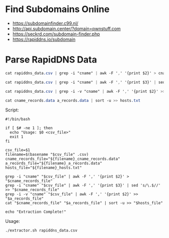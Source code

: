 # Find Subdomains Online

- https://subdomainfinder.c99.nl/
- http://api.subdomain.center/?domain=pwnstuff.com
- https://seckrd.com/subdomain-finder.php
- https://rapiddns.io/subdomain


# Parse RapidDNS Data
```CSS
cat rapiddns_data.csv | grep -i "cname" | awk -F ',' '{print $2}' > cname_records.data
```
```CSS
cat rapiddns_data.csv | grep -i "cname" | awk -F ',' '{print $3}' | sed 's/\.$//' >> cname_records.data 
```
```CSS
cat rapiddns_data.csv | grep -i -v "cname" | awk -F ',' '{print $2}' >> a_records.data
```
```CSS
cat cname_records.data a_records.data | sort -u >> hosts.txt
```

Script:
```SHELL
#!/bin/bash

if [ $# -ne 1 ]; then
  echo "Usage: $0 <csv_file>"
  exit 1
fi

csv_file=$1
filename=$(basename "$csv_file" .csv)
cname_records_file="${filename}_cname_records.data"
a_records_file="${filename}_a_records.data"
hosts_file="${filename}_hosts.txt"

grep -i "cname" "$csv_file" | awk -F ',' '{print $2}' > "$cname_records_file"
grep -i "cname" "$csv_file" | awk -F ',' '{print $3}' | sed 's/\.$//' >> "$cname_records_file"
grep -i -v "cname" "$csv_file" | awk -F ',' '{print $2}' >> "$a_records_file"
cat "$cname_records_file" "$a_records_file" | sort -u >> "$hosts_file"

echo "Extraction Complete!"
```
Usage:
```SHELL
./extractor.sh rapiddns_data.csv
```
